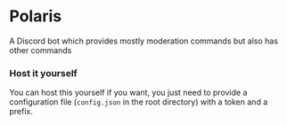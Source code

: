 # Polaris
A Discord bot which provides mostly moderation commands but also has other commands

### Host it yourself
You can host this yourself if you want, you just need to provide a configuration file (`config.json` in the root directory) with a token and a prefix.
